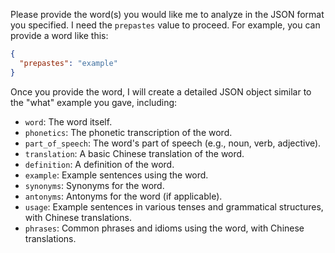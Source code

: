 Please provide the word(s) you would like me to analyze in the JSON format you specified. I need the `prepastes` value to proceed. For example, you can provide a word like this:

```json
{
  "prepastes": "example"
}
```

Once you provide the word, I will create a detailed JSON object similar to the "what" example you gave, including:

*   `word`: The word itself.
*   `phonetics`: The phonetic transcription of the word.
*   `part_of_speech`: The word's part of speech (e.g., noun, verb, adjective).
*   `translation`: A basic Chinese translation of the word.
*   `definition`: A definition of the word.
*   `example`: Example sentences using the word.
*   `synonyms`: Synonyms for the word.
*   `antonyms`: Antonyms for the word (if applicable).
*   `usage`: Example sentences in various tenses and grammatical structures, with Chinese translations.
*   `phrases`: Common phrases and idioms using the word, with Chinese translations.
 